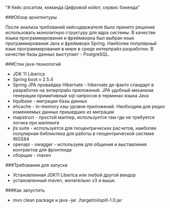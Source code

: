 "# Кейс росатом, команда Цифровой койот, сервис бэкенда" 

###Обзор архитектуры

После анализа требований кейсодержателя было принято решение использовать монолитную структуру для ядра системы. 
В качестве языка программирования и фреймворка был выбран язык программирования Java и фреймворк Spring. 
Наиболее популярный язык программирования в мире в среде интерпрайз разработки. В качестве базы данных выступает - PostgreSQL.


###Стек java-технологий
* JDK 11 Liberica
* Spring boot v 2.5.4 
* Spring JPA провайдер Hibernate - hibernate де-факто стандарт в разработке на энтерпрайз приложений. 
JPA удобный механизм генерации примитивный sql-запросов в терминах языка Java
* liquibase - миграции базы данных 
* ehcache - in-memory кэш уровня приложений. Необходим для редко изменяемых данных пришедших из миграции
* mapstruct - простой маппер, используется там где не требуется логика при маппинге 
* jts suite - используется для геоцентрических расчетов, наиболее популярная библиотека для работы в геоцентрической системе WGS84
* openapi - swagger - используем для общения и выставления контрактов для фронтенда
* сборщик - maven


###Требования для запуска 
* Установленная JDK11 Liberica или любой другой вендор 
* установленный maven, желательно v3 и выше. 

###Как запустить 
* mvn clean package и java -jar ./target/oilspill-1.0.jar